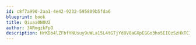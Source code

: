 ```yaml
---
id: c8f7a990-2aa1-4e42-9232-595809b5fda6
blueprint: book
title: Qiuai0N0U2
author: 3ARmgzkFpO
description: HrKDb4lZFbfYNUsuy9uWLa15L4tGTjYd8V8aGXpEGGo3ho5EIOzSzHkTCI48FYNFmwWhow0TWzNi4wR6rMnEYN8KFgHVU0C7Vnvx
---
```

